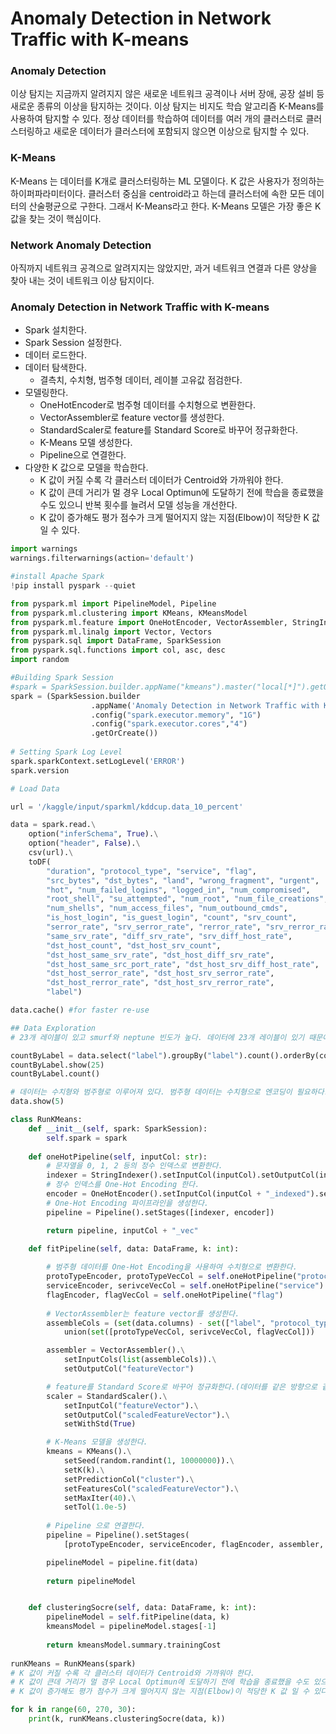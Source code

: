 # Anomaly Detection in Network Traffic with K-means

### Anomaly Detection

이상 탐지는 지금까지 알려지지 않은 새로운 네트워크 공격이나 서버 장애, 공장 설비 등 새로운 종류의 이상을 탐지하는 것이다. 이상 탐지는 비지도 학습 알고리즘 K-Means를 사용하여 탐지할 수 있다. 정상 데이터를 학습하여 데이터를 여러 개의 클러스터로 클러스터링하고 새로운 데이터가 클러스터에 포함되지 않으면 이상으로 탐지할 수 있다.

### K-Means

K-Means 는 데이터를 K개로 클러스터링하는 ML 모델이다. K 값은 사용자가 정의하는 하이퍼파라미터이다. 클러스터 중심을 centroid라고 하는데 클러스터에 속한 모든 데이터의 산술평균으로 구한다. 그래서 K-Means라고 한다. K-Means 모델은 가장 좋은 K값을 찾는 것이 핵심이다.

### Network Anomaly Detection

아직까지 네트워크 공격으로 알려지지는 않았지만, 과거 네트워크 연결과 다른 양상을 찾아 내는 것이 네트워크 이상 탐지이다.

### Anomaly Detection in Network Traffic with K-means <a href="#anomaly-detection-in-network-traffic-with-k-means" id="anomaly-detection-in-network-traffic-with-k-means"></a>



* Spark 설치한다.
* Spark Session 설정한다.
* 데이터 로드한다.
* 데이터 탐색한다.
  * 결측치, 수치형, 범주형 데이터, 레이블 고유값 점검한다.
* 모델링한다.
  * OneHotEncoder로 범주형 데이터를 수치형으로 변환한다.
  * VectorAssembler로 feature vector를 생성한다.
  * StandardScaler로 feature를 Standard Score로 바꾸어 정규화한다.
  * K-Means 모델 생성한다.
  * Pipeline으로 연결한다.
* 다양한 K 값으로 모델을 학습한다.
  * K 값이 커질 수록 각 클러스터 데이터가 Centroid와 가까워야 한다.
  * K 값이 큰데 거리가 멀 경우 Local Optimun에 도달하기 전에 학습을 종료했을 수도 있으니 반복 횟수를 늘려서 모델 성능을 개선한다.
  * K 값이 증가해도 평가 점수가 크게 떨어지지 않는 지점(Elbow)이 적당한 K 값 일 수 있다.

```python
import warnings
warnings.filterwarnings(action='default')

#install Apache Spark
!pip install pyspark --quiet

from pyspark.ml import PipelineModel, Pipeline
from pyspark.ml.clustering import KMeans, KMeansModel
from pyspark.ml.feature import OneHotEncoder, VectorAssembler, StringIndexer, StandardScaler
from pyspark.ml.linalg import Vector, Vectors
from pyspark.sql import DataFrame, SparkSession
from pyspark.sql.functions import col, asc, desc
import random

#Building Spark Session
#spark = SparkSession.builder.appName("kmeans").master("local[*]").getOrCreate()
spark = (SparkSession.builder
                  .appName('Anomaly Detection in Network Traffic with K-means')
                  .config("spark.executor.memory", "1G")
                  .config("spark.executor.cores","4")
                  .getOrCreate())
                  
# Setting Spark Log Level
spark.sparkContext.setLogLevel('ERROR')
spark.version

# Load Data

url = '/kaggle/input/sparkml/kddcup.data_10_percent'

data = spark.read.\
    option("inferSchema", True).\
    option("header", False).\
    csv(url).\
    toDF(
        "duration", "protocol_type", "service", "flag",
        "src_bytes", "dst_bytes", "land", "wrong_fragment", "urgent",
        "hot", "num_failed_logins", "logged_in", "num_compromised",
        "root_shell", "su_attempted", "num_root", "num_file_creations",
        "num_shells", "num_access_files", "num_outbound_cmds",
        "is_host_login", "is_guest_login", "count", "srv_count",
        "serror_rate", "srv_serror_rate", "rerror_rate", "srv_rerror_rate",
        "same_srv_rate", "diff_srv_rate", "srv_diff_host_rate",
        "dst_host_count", "dst_host_srv_count",
        "dst_host_same_srv_rate", "dst_host_diff_srv_rate",
        "dst_host_same_src_port_rate", "dst_host_srv_diff_host_rate",
        "dst_host_serror_rate", "dst_host_srv_serror_rate",
        "dst_host_rerror_rate", "dst_host_srv_rerror_rate",
        "label")

data.cache() #for faster re-use

## Data Exploration
# 23개 레이블이 있고 smurf와 neptune 빈도가 높다. 데이터에 23개 레이블이 있기 때문에 k는 최소 23이라고 추측할 수 있다.

countByLabel = data.select("label").groupBy("label").count().orderBy(col("count").desc())
countByLabel.show(25)
countByLabel.count()

# 데이터는 수치형와 범주형로 이루어져 있다. 범주형 데이터는 수치형으로 엔코딩이 필요하다.
data.show(5)

class RunKMeans:
    def __init__(self, spark: SparkSession):
        self.spark = spark
    
    def oneHotPipeline(self, inputCol: str):
        # 문자열을 0, 1, 2 등의 정수 인덱스로 변환한다.
        indexer = StringIndexer().setInputCol(inputCol).setOutputCol(inputCol+"_indexed")
        # 정수 인덱스를 One-Hot Encoding 한다.
        encoder = OneHotEncoder().setInputCol(inputCol + "_indexed").setOutputCol(inputCol + "_vec")
        # One-Hot Encoding 파이프라인을 생성한다.
        pipeline = Pipeline().setStages([indexer, encoder])

        return pipeline, inputCol + "_vec"

    def fitPipeline(self, data: DataFrame, k: int):
        
        # 범주형 데이터를 One-Hot Encoding을 사용하여 수치형으로 변환한다.
        protoTypeEncoder, protoTypeVecCol = self.oneHotPipeline("protocol_type")
        serviceEncoder, serivceVecCol = self.oneHotPipeline("service")
        flagEncoder, flagVecCol = self.oneHotPipeline("flag")
        
        # VectorAssembler는 feature vector를 생성한다.
        assembleCols = (set(data.columns) - set(["label", "protocol_type", "service", "flag"])).\
            union(set([protoTypeVecCol, serivceVecCol, flagVecCol]))

        assembler = VectorAssembler().\
            setInputCols(list(assembleCols)).\
            setOutputCol("featureVector")

        # feature를 Standard Score로 바꾸어 정규화한다.(데이터를 같은 방향으로 같은 크기만큼 이동한다는 듯)
        scaler = StandardScaler().\
            setInputCol("featureVector").\
            setOutputCol("scaledFeatureVector").\
            setWithStd(True)

        # K-Means 모델을 생성한다.
        kmeans = KMeans().\
            setSeed(random.randint(1, 10000000)).\
            setK(k).\
            setPredictionCol("cluster").\
            setFeaturesCol("scaledFeatureVector").\
            setMaxIter(40).\
            setTol(1.0e-5)
        
        # Pipeline 으로 연결한다.
        pipeline = Pipeline().setStages(
            [protoTypeEncoder, serviceEncoder, flagEncoder, assembler, scaler, kmeans])

        pipelineModel = pipeline.fit(data)
        
        return pipelineModel


    def clusteringSocre(self, data: DataFrame, k: int):
        pipelineModel = self.fitPipeline(data, k)
        kmeansModel = pipelineModel.stages[-1]
        
        return kmeansModel.summary.trainingCost
        
runKMeans = RunKMeans(spark)
# K 값이 커질 수록 각 클러스터 데이터가 Centroid와 가까워야 한다.
# K 값이 큰데 거리가 멀 경우 Local Optimun에 도달하기 전에 학습을 종료했을 수도 있으니 반복 횟수를 늘려서 모델 성능을 개선한다.
# K 값이 증가해도 평가 점수가 크게 떨어지지 않는 지점(Elbow)이 적당한 K 값 일 수 있다.

for k in range(60, 270, 30):
    print(k, runKMeans.clusteringSocre(data, k))
```

```
```







